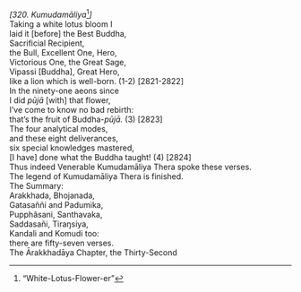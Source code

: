 *\[320. Kumudamāliya*[^1]*\]*  
Taking a white lotus bloom I  
laid it \[before\] the Best Buddha,  
Sacrificial Recipient,  
the Bull, Excellent One, Hero,  
Victorious One, the Great Sage,  
Vipassi \[Buddha\], Great Hero,  
like a lion which is well-born. (1-2) \[2821-2822\]  
In the ninety-one aeons since  
I did *pūjā* \[with\] that flower,  
I’ve come to know no bad rebirth:  
that’s the fruit of Buddha-*pūjā.* (3) \[2823\]  
The four analytical modes,  
and these eight deliverances,  
six special knowledges mastered,  
\[I have\] done what the Buddha taught! (4) \[2824\]  
Thus indeed Venerable Kumudamāliya Thera spoke these verses.  
The legend of Kumudamāliya Thera is finished.  
The Summary:  
Arakkhada, Bhojanada,  
Gatasaññi and Padumika,  
Pupphâsani, Santhavaka,  
Saddasañi, Tiraŋsiya,  
Kandali and Komudi too:  
there are fifty-seven verses.  
The Ārakkhadāya Chapter, the Thirty-Second  
[^1]: “White-Lotus-Flower-er”
